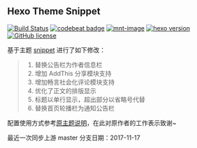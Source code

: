 ## Hexo Theme Snippet

[![Build Status](https://www.travis-ci.org/shenliyang/hexo-theme-snippet.svg?branch=master)](https://www.travis-ci.org/shenliyang/hexo-theme-snippet)
[![codebeat badge](https://codebeat.co/badges/6ef2dcd2-af90-40e0-9628-ac689441f774)](https://codebeat.co/projects/github-com-shenliyang-hexo-theme-snippet-master)
[![mnt-image](https://img.shields.io/maintenance/yes/2017.svg)](../../commits/master)
[![hexo version](https://img.shields.io/badge/hexo-%3E%3D%203.0-blue.svg)](http://hexo.io)
[![GitHub license](https://img.shields.io/badge/license-MIT-blue.svg)](https://github.com/shenliyang/hexo-theme-snippet/blob/master/LICENSE)

基于主题 [snippet](https://github.com/shenliyang/hexo-theme-snippet) 进行了如下修改：

> 1. 替换公告栏为作者信息栏
> 2. 增加 AddThis 分享模块支持
> 3. 增加畅言社会化评论模块支持
> 4. 优化了正文的排版显示
> 5. 标题以单行显示，超出部分以省略号代替
> 6. 替换首页轮播栏为通知公告栏

配置使用方式参考[原主题说明](https://github.com/shenliyang/hexo-theme-snippet)，在此对原作者的工作表示致谢~

最近一次同步上游 master 分支日期：2017-11-17
